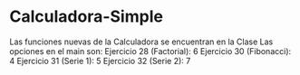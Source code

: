 # Calculadora-Simple
Las funciones nuevas de la Calculadora se encuentran en la Clase
Las opciones en el main son:
Ejercicio 28 (Factorial): 6
Ejercicio 30 (Fibonacci): 4
Ejercicio 31 (Serie 1): 5
Ejercicio 32 (Serie 2): 7
